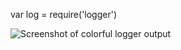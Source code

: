 var log = require('logger')

![Screenshot of colorful logger output](http://www.onosendai.es/wp-content/uploads/2011/02/pulp-fiction.jpg)
